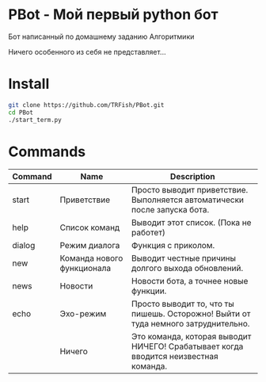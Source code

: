 # PBot - Мой первый python бот

Бот написанный по домашнему заданию Алгоритмики

Ничего особенного из себя не представляет...

# Install

```sh
git clone https://github.com/TRFish/PBot.git
cd PBot
./start_term.py
```

# Commands

| Command | Name                       | Description                                                                          |
| ------- | -------------------------- | ------------------------------------------------------------------------------------ |
| start   | Приветствие                | Просто выводит приветствие. Выполняется автоматически после запуска бота.            |
| help    | Список команд              | Выводит этот список. (Пока не работет)                                               |
| dialog  | Режим диалога              | Функция с приколом.                                                                  |
| new     | Команда нового функционала | Выводит честные причины долгого выхода обновлений.                                   |
| news    | Новости                    | Новости бота, а точнее новые функции.                                                |
| echo    | Эхо-режим                  | Просто выводит то, что ты пишешь. Осторожно! Выйти от туда немного затруднительно.   |
|         | Ничего                     | Это команда, которая выводит НИЧЕГО! Срабатывает когда вводится неизвестная команда. |
